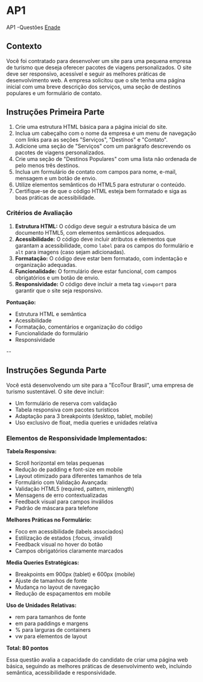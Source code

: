 # AP1
AP1 -Questões [Enade](./ap1dw.pdf)
## Contexto

Você foi contratado para desenvolver um site para uma pequena empresa de turismo que deseja oferecer pacotes de viagens personalizados. O site deve ser responsivo, acessível e seguir as melhores práticas de desenvolvimento web. A empresa solicitou que o site tenha uma página inicial com uma breve descrição dos serviços, uma seção de destinos populares e um formulário de contato.

## Instruções Primeira Parte

1. Crie uma estrutura HTML básica para a página inicial do site.
2. Inclua um cabeçalho com o nome da empresa e um menu de navegação com links para as seções "Serviços", "Destinos" e "Contato".
3. Adicione uma seção de "Serviços" com um parágrafo descrevendo os pacotes de viagens personalizados.
4. Crie uma seção de "Destinos Populares" com uma lista não ordenada de pelo menos três destinos.
5. Inclua um formulário de contato com campos para nome, e-mail, mensagem e um botão de envio.
6. Utilize elementos semânticos do HTML5 para estruturar o conteúdo.
7. Certifique-se de que o código HTML esteja bem formatado e siga as boas práticas de acessibilidade.

### Critérios de Avaliação

1. **Estrutura HTML:** O código deve seguir a estrutura básica de um documento HTML5, com elementos semânticos adequados.
2. **Acessibilidade:** O código deve incluir atributos e elementos que garantam a acessibilidade, como `label` para os campos do formulário e `alt` para imagens (caso sejam adicionadas).
3. **Formatação:** O código deve estar bem formatado, com indentação e organização adequadas.
4. **Funcionalidade:** O formulário deve estar funcional, com campos obrigatórios e um botão de envio.
5. **Responsividade:** O código deve incluir a meta tag `viewport` para garantir que o site seja responsivo.

**Pontuação:**

- Estrutura HTML e semântica
- Acessibilidade
- Formatação, comentários e organização do código
- Funcionalidade do formulário
- Responsividade

--

## Instruções Segunda Parte

Você está desenvolvendo um site para a "EcoTour Brasil", uma empresa de turismo sustentável. O site deve incluir:

- Um formulário de reserva com validação
- Tabela responsiva com pacotes turísticos
- Adaptação para 3 breakpoints (desktop, tablet, mobile)
- Uso exclusivo de float, media queries e unidades relativa

### Elementos de Responsividade Implementados:

**Tabela Responsiva:**

- Scroll horizontal em telas pequenas
- Redução de padding e font-size em mobile
- Layout otimizado para diferentes tamanhos de tela
- Formulário com Validação Avançada:
- Validação HTML5 (required, pattern, minlength)
- Mensagens de erro contextualizadas
- Feedback visual para campos inválidos
- Padrão de máscara para telefone

**Melhores Práticas no Formulário:**

- Foco em acessibilidade (labels associados)
- Estilização de estados (:focus, :invalid)
- Feedback visual no hover do botão
- Campos obrigatórios claramente marcados

**Media Queries Estratégicas:**

- Breakpoints em 900px (tablet) e 600px (mobile)
- Ajuste de tamanhos de fonte
- Mudança no layout de navegação
- Redução de espaçamentos em mobile

**Uso de Unidades Relativas:**

- rem para tamanhos de fonte
- em para paddings e margens
- % para larguras de containers
- vw para elementos de layout

**Total: 80 pontos**

Essa questão avalia a capacidade do candidato de criar uma página web básica, seguindo as melhores práticas de desenvolvimento web, incluindo semântica, acessibilidade e responsividade.
